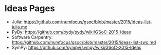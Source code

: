 # Ideas Pages

- Julia: https://github.com/numfocus/gsoc/blob/master/2015/ideas-list-julia.md
- PyDy: https://github.com/pydy/pydy/wiki/GSoC-2015-Ideas
- Software Carpentry: https://github.com/numfocus/gsoc/blob/master/2015/ideas-list-swc.md
- SymPy: https://github.com/sympy/sympy/wiki/GSoC-2015-Ideas
